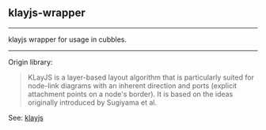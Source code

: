 ## klayjs-wrapper

<hr/>
klayjs wrapper for usage in cubbles.

***

Origin library:
>KLayJS is a layer-based layout algorithm that is particularly suited for node-link diagrams 
    with an inherent direction and ports (explicit attachment points on a node's border). 
    It is based on the ideas originally introduced by Sugiyama et al.
     
 See: [klayjs](https://github.com/OpenKieler/klayjs)
